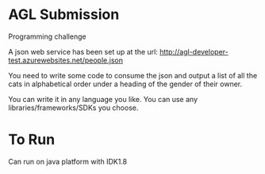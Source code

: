 # AGL Submission
 
 Programming challenge

A json web service has been set up at the url: http://agl-developer-test.azurewebsites.net/people.json

You need to write some code to consume the json and output a list of all the cats in alphabetical order under a heading of the gender of their owner.

You can write it in any language you like. You can use any libraries/frameworks/SDKs you choose.

# To Run

Can run on java platform with IDK1.8
